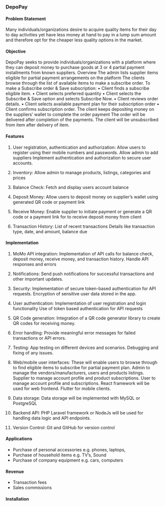 ### DepoPay

#### Problem Statement

Many individuals/organizations desire to acquire quality items for their day to day activities yet have less money at hand to pay in a lump sum amount and therefore opt for the cheaper less quality options in the market.

#### Objective

DepoPay seeks to provide individuals/organizations with a platform where they can deposit money to purchase goods at 3 or 4 partial payment installments from known suppliers.
Overview
The admin lists supplier items eligible for partial payment arrangements on the platform
The clients browse through the list of available items to make a subscribe order.
To make a Subscribe order & Save subscription:
• Client finds a subscribe eligible item.
• Client selects preferred quantity
• Client selects the Subscribe & Save option and selects Subscribe Now.
• Client reviews order details.
• Client selects available payment plan for their subscription order
• Client confirms subscription order.
The client keeps depositing money on the suppliers’ wallet to complete the order payment
The order will be delivered after completion of the payments. The client will be unsubscribed from item after delivery of item.

#### Features

1. User registration, authentication and authorization:
   Allow users to register using their mobile numbers and passwords.
   Allow admin to add suppliers
   Implement authentication and authorization to secure user accounts.

2. Inventory:
   Allow admin to manage products, listings, categories and prices

3. Balance Check:
   Fetch and display users account balance

4. Deposit Money:
   Allow users to deposit money on supplier’s wallet using generated QR code or payment link
5. Receive Money:
   Enable supplier to initiate payment or generate a QR code or a payment link for to receive deposit money from client

6. Transaction History:
   List of recent transactions
   Details like transaction type, date, and amount, balance due

#### Implementation

1. MoMo API integration:
   Implementation of API calls for balance check, deposit money, receive money, and transaction history.
   Handle API responses and errors

2. Notifications:
   Send push notifications for successful transactions and other important updates.

3. Security:
   Implementation of secure token-based authentication for API requests.
   Encryption of sensitive user data stored in the app.

4. User authentication:
   Implementation of user registration and login functionality
   Use of token based authentication for API requests

5. QR Code generation:
   Integration of a QR code generator library to create QR codes for receiving money.

6. Error handling:
   Provide meaningful error messages for failed transactions or API errors.

7. Testing:
   App testing on different devices and scenarios.
   Debugging and fixing of any issues.

8. Web/mobile user interfaces:
   These will enable users to browse through to find eligible items to subscribe for partial payment plan.
   Admin to manage the vendors/manufacturers, users and products listings.
   Supplier to manage account profile and product subscriptions.
   User to manage account profile and subscriptions.
   React framework will be used for web frontend.
   Flutter for mobile clients.

9. Data storage:
   Data storage will be implemented with MySQL or PostgreSQL

10. Backend API:
    PHP Laravel framework or NodeJs will be used for handling data logic and API endpoints.

11. Version Control:
    Git and GitHub for version control

#### Applications

-   Purchase of personal accessories e.g. phones, laptops,
-   Purchase of household items e.g. TV’s, Sound
-   Purchase of company equipment e.g. cars, computers

#### Revenue

-   Transaction fees
-   Sales commissions


#### Installation

